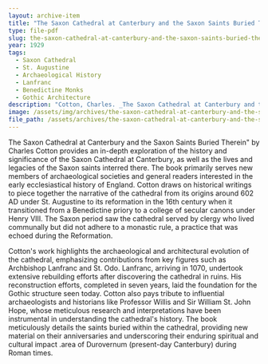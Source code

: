 ```yaml
---
layout: archive-item
title: "The Saxon Cathedral at Canterbury and the Saxon Saints Buried Therein"
type: file-pdf
slug: the-saxon-cathedral-at-canterbury-and-the-saxon-saints-buried-therein
year: 1929
tags:
  - Saxon Cathedral
  - St. Augustine
  - Archaeological History
  - Lanfranc
  - Benedictine Monks
  - Gothic Architecture
description: "Cotton, Charles. _The Saxon Cathedral at Canterbury and the Saxon Saints Buried Therein_. Manchester: Manchester University Press, 1929."
image: /assets/img/archives/the-saxon-cathedral-at-canterbury-and-the-saxon-saints-buried-therein.webp
file_path: /assets/archives/the-saxon-cathedral-at-canterbury-and-the-saxon-saints-buried-therein.pdf
---
```


The Saxon Cathedral at Canterbury and the Saxon Saints Buried Therein"
by Charles Cotton provides an in-depth exploration of the history and
significance of the Saxon Cathedral at Canterbury, as well as the lives
and legacies of the Saxon saints interred there. The book primarily
serves new members of archaeological societies and general readers
interested in the early ecclesiastical history of England. Cotton draws
on historical writings to piece together the narrative of the cathedral
from its origins around 602 AD under St. Augustine to its reformation in
the 16th century when it transitioned from a Benedictine priory to a
college of secular canons under Henry VIII. The Saxon period saw the
cathedral served by clergy who lived communally but did not adhere to a
monastic rule, a practice that was echoed during the Reformation.

Cotton's work highlights the archaeological and architectural evolution
of the cathedral, emphasizing contributions from key figures such as
Archbishop Lanfranc and St. Odo. Lanfranc, arriving in 1070, undertook
extensive rebuilding efforts after discovering the cathedral in ruins.
His reconstruction efforts, completed in seven years, laid the
foundation for the Gothic structure seen today. Cotton also pays tribute
to influential archaeologists and historians like Professor Willis and
Sir William St. John Hope, whose meticulous research and interpretations
have been instrumental in understanding the cathedral's history. The
book meticulously details the saints buried within the cathedral,
providing new material on their anniversaries and underscoring their
enduring spiritual and cultural impact .area of Durovernum (present-day
Canterbury) during Roman times.
